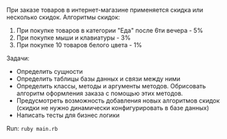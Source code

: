 При заказе товаров в интернет-магазине применяется скидка или несколько скидок. Алгоритмы скидок:

1) При покупке товаров в категории "Еда" после 6ти вечера - 5%
2) При покупке мыши и клавиатуры - 3%
3) При покупке 10 товаров белого цвета - 1%

Задачи:

* Определить сущности
* Определить таблицы базы данных и связи между ними
* Определить классы, методы и аргументы методов. Обрисовать алгоритм оформления заказа с помощью этих методов.
* Предусмотреть возможность добавления новых алгоритмов скидок (скидки не нужно динамически конфигурировать в базе данных)
* Написать тесты для бизнес логики

Run:
 `ruby main.rb`